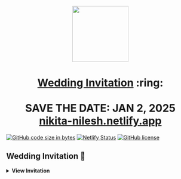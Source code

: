 
<p align="center"><a href="https://nikita-nilesh.netlify.app/"><img src="./assets/wedding.gif" width="150px" height="150px"/></a></p>
<h1 align="center"><a href="https://nikita-nilesh.netlify.app/">Wedding Invitation</a> :ring: <br> <br> SAVE THE DATE: JAN 2, 2025 <br> <a href="https://nikita-nilesh.netlify.app/">nikita-nilesh.netlify.app</a></h1>

[![GitHub code size in bytes](https://img.shields.io/github/languages/code-size/vinitshahdeo/Wedding-Invitation?logo=github)](https://nikita-nilesh.netlify.app/) [![Netlify Status](https://api.netlify.com/api/v1/badges/047a5f1e-5853-46a3-88da-ab61713ac22e/deploy-status)](https://app.netlify.com/sites/nikita-nilesh/deploys) [![GitHub license](https://img.shields.io/github/license/vinitshahdeo/Wedding-Invitation?logo=github)](https://github.com/vinitshahdeo/Wedding-Invitation)

## Wedding Invitation :ring:

<details>
  <summary><strong>View Invitation</strong></summary>
  <a href="https://nikita-nilesh.netlify.app/"><img src="./assets/img/sonali.jpeg" /></a>
</details>